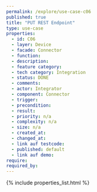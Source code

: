 ```yaml
---
permalink: /explore/use-case-c06
published: true
title: "PUT REST Endpoint"
type: use-case
properties:
  - id: C06
  - layer: Device
  - facade: Connector
  - function:
  - description:
  - feature category:
  - tech category: Integration
  - status: DONE
  - comments:
  - actor: Integrator
  - component: Connector
  - trigger:
  - precondition:
  - result:
  - priority: n/a
  - complexity: n/a
  - size: n/a
  - created_at:
  - changed_at:
  - link auf testcode:
  - published: default
  - link auf demo:
require:
required_by:
---
```

{% include properties_list.html %}
